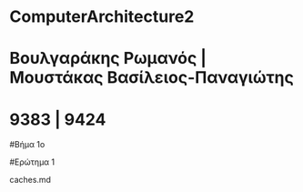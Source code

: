 # ComputerArchitecture2

# Βουλγαράκης Ρωμανός | Μουστάκας Βασίλειος-Παναγιώτης
# 9383 | 9424

#Βήμα 1ο

#Ερώτημα 1

caches.md

